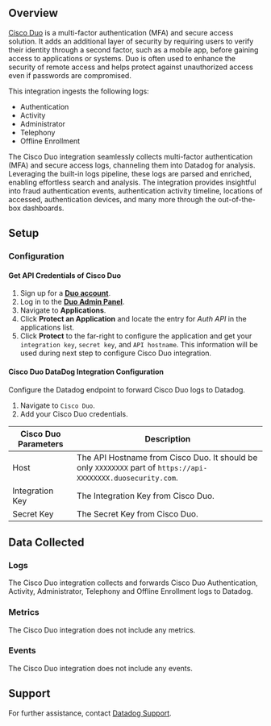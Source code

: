 ## Overview

[Cisco Duo][1] is a multi-factor authentication (MFA) and secure access solution. It adds an additional layer of security by requiring users to verify their identity through a second factor, such as a mobile app, before gaining access to applications or systems. Duo is often used to enhance the security of remote access and helps protect against unauthorized access even if passwords are compromised.

This integration ingests the following logs:
- Authentication
- Activity
- Administrator
- Telephony
- Offline Enrollment

The Cisco Duo integration seamlessly collects multi-factor authentication (MFA) and secure access logs, channeling them into Datadog for analysis. Leveraging the built-in logs pipeline, these logs are parsed and enriched, enabling effortless search and analysis. The integration provides insightful into fraud authentication events, authentication activity timeline, locations of accessed, authentication devices, and many more through the out-of-the-box dashboards.

## Setup

### Configuration

#### Get API Credentials of Cisco Duo

1. Sign up for a [**Duo account**][2].
2. Log in to the [**Duo Admin Panel**][3].
3. Navigate to **Applications**.
4. Click **Protect an Application** and locate the entry for _Auth API_ in the applications list.
5. Click **Protect** to the far-right to configure the application and get your `integration key`, `secret key`, and `API hostname`. This information will be used during next step to configure Cisco Duo integration.

#### Cisco Duo DataDog Integration Configuration

Configure the Datadog endpoint to forward Cisco Duo logs to Datadog.

1. Navigate to `Cisco Duo`.
2. Add your Cisco Duo credentials.

| Cisco Duo Parameters | Description  |
| -------------------- | ------------ |
| Host                 | The API Hostname from Cisco Duo. It should be only `XXXXXXXX` part of `https://api-XXXXXXXX.duosecurity.com`.  |
| Integration Key      | The Integration Key from Cisco Duo.    |
| Secret Key           | The Secret Key from Cisco Duo.         |

## Data Collected

### Logs

The Cisco Duo integration collects and forwards Cisco Duo Authentication, Activity, Administrator, Telephony and Offline Enrollment logs to Datadog.

### Metrics

The Cisco Duo integration does not include any metrics.

### Events

The Cisco Duo integration does not include any events.

## Support

For further assistance, contact [Datadog Support][4].

[1]: https://duo.com/
[2]: https://signup.duo.com/
[3]: https://admin.duosecurity.com/
[4]: https://docs.datadoghq.com/help/